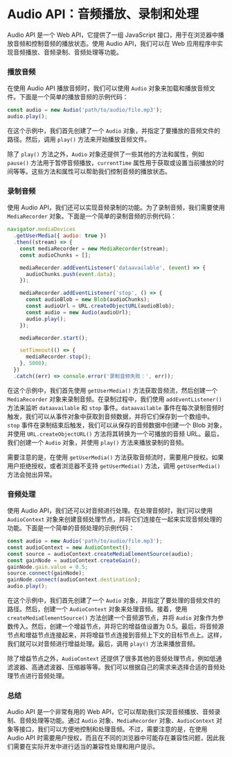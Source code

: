 # Audio API：音频播放、录制和处理

Audio API 是一个 Web API，它提供了一组 JavaScript 接口，用于在浏览器中播放音频和控制音频的播放状态。使用 Audio API，我们可以在 Web 应用程序中实现音频播放、音频录制、音频处理等功能。

### 播放音频

在使用 Audio API 播放音频时，我们可以使用 `Audio` 对象来加载和播放音频文件。下面是一个简单的播放音频的示例代码：

```javascript
const audio = new Audio('path/to/audio/file.mp3');
audio.play();
```

在这个示例中，我们首先创建了一个 `Audio` 对象，并指定了要播放的音频文件的路径。然后，调用 `play()` 方法来开始播放音频文件。

除了 `play()` 方法之外，`Audio` 对象还提供了一些其他的方法和属性，例如 `pause()` 方法用于暂停音频播放，`currentTime` 属性用于获取或设置当前播放的时间等等。这些方法和属性可以帮助我们控制音频的播放状态。

### 录制音频

使用 Audio API，我们还可以实现音频录制的功能。为了录制音频，我们需要使用 `MediaRecorder` 对象。下面是一个简单的录制音频的示例代码：

```javascript
navigator.mediaDevices
  .getUserMedia({ audio: true })
  .then((stream) => {
    const mediaRecorder = new MediaRecorder(stream);
    const audioChunks = [];

    mediaRecorder.addEventListener('dataavailable', (event) => {
      audioChunks.push(event.data);
    });

    mediaRecorder.addEventListener('stop', () => {
      const audioBlob = new Blob(audioChunks);
      const audioUrl = URL.createObjectURL(audioBlob);
      const audio = new Audio(audioUrl);
      audio.play();
    });

    mediaRecorder.start();

    setTimeout(() => {
      mediaRecorder.stop();
    }, 5000);
  })
  .catch((err) => console.error('录制音频失败：', err));
```

在这个示例中，我们首先使用 `getUserMedia()` 方法获取音频流，然后创建一个 `MediaRecorder` 对象来录制音频。在录制过程中，我们使用 `addEventListener()` 方法来监听 `dataavailable` 和 `stop` 事件。`dataavailable` 事件在每次录制音频时触发，我们可以从事件对象中获取到音频数据，并将它们保存到一个数组中。`stop` 事件在录制结束后触发，我们可以从保存的音频数据中创建一个 Blob 对象，并使用 `URL.createObjectURL()` 方法将其转换为一个可播放的音频 URL。最后，我们创建一个 `Audio` 对象，并使用 `play()` 方法来播放录制的音频。

需要注意的是，在使用 `getUserMedia()` 方法获取音频流时，需要用户授权。如果用户拒绝授权，或者浏览器不支持 `getUserMedia()` 方法，调用 `getUserMedia()` 方法会抛出异常。

### 音频处理

使用 Audio API，我们还可以对音频进行处理。在处理音频时，我们可以使用 `AudioContext` 对象来创建音频处理节点，并将它们连接在一起来实现音频处理的功能。下面是一个简单的音频处理的示例代码：

```javascript
const audio = new Audio('path/to/audio/file.mp3');
const audioContext = new AudioContext();
const source = audioContext.createMediaElementSource(audio);
const gainNode = audioContext.createGain();
gainNode.gain.value = 0.5;
source.connect(gainNode);
gainNode.connect(audioContext.destination);
audio.play();
```

在这个示例中，我们首先创建了一个 `Audio` 对象，并指定了要处理的音频文件的路径。然后，创建一个 `AudioContext` 对象来处理音频。接着，使用 `createMediaElementSource()` 方法创建一个音频源节点，并将 `Audio` 对象作为参数传入。然后，创建一个增益节点，并将它的增益值设置为 0.5。最后，将音频源节点和增益节点连接起来，并将增益节点连接到音频上下文的目标节点上。这样，我们就可以对音频进行增益处理。最后，调用 `play()` 方法来播放音频。

除了增益节点之外，`AudioContext` 还提供了很多其他的音频处理节点，例如低通滤波器、高通滤波器、压缩器等等。我们可以根据自己的需求来选择合适的音频处理节点进行音频处理。

### 总结

Audio API 是一个非常有用的 Web API，它可以帮助我们实现音频播放、音频录制、音频处理等功能。通过 `Audio` 对象、`MediaRecorder` 对象、`AudioContext` 对象等接口，我们可以方便地控制和处理音频。不过，需要注意的是，在使用 Audio API 时需要用户授权，而且在不同的浏览器中可能存在兼容性问题，因此我们需要在实际开发中进行适当的兼容性处理和用户提示。
